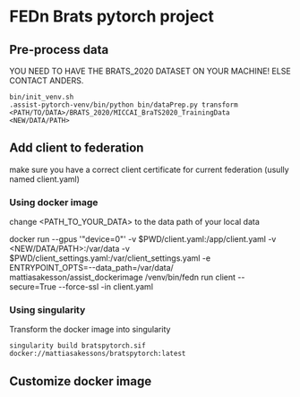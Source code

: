 # FEDn Brats pytorch project

## Pre-process data
YOU NEED TO HAVE THE BRATS_2020 DATASET ON YOUR MACHINE! ELSE CONTACT ANDERS.


```console
bin/init_venv.sh
.assist-pytorch-venv/bin/python bin/dataPrep.py transform <PATH/TO/DATA>/BRATS_2020/MICCAI_BraTS2020_TrainingData <NEW/DATA/PATH>
```


## Add client to federation

make sure you have a correct client certificate for current federation (usully named client.yaml)

### Using docker image

change <PATH_TO_YOUR_DATA> to the data path of your local data

docker run --gpus '"device=0"' 
-v $PWD/client.yaml:/app/client.yaml 
-v <NEW/DATA/PATH>:/var/data 
-v $PWD/client_settings.yaml:/var/client_settings.yaml 
-e ENTRYPOINT_OPTS=--data_path=/var/data/ 
mattiasakesson/assist_dockerimage /venv/bin/fedn run client --secure=True --force-ssl -in client.yaml

### Using singularity

Transform the docker image into singularity

```console
singularity build bratspytorch.sif docker://mattiasakessons/bratspytorch:latest
```


## Customize docker image
